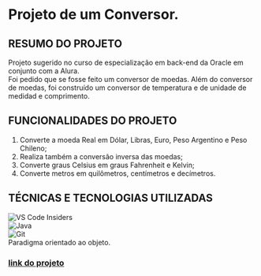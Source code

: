 # Projeto de um Conversor.

## **RESUMO DO PROJETO**
Projeto sugerido no curso de especialização em back-end da Oracle em conjunto com a Alura. <br>
Foi pedido que se fosse feito um conversor de moedas. Além do conversor de moedas, foi construído um conversor de temperatura e de unidade de medidad e comprimento.
<br>
## **FUNCIONALIDADES DO PROJETO**
1. Converte a moeda Real em Dólar, Libras, Euro, Peso Argentino e Peso Chileno;
2. Realiza também a conversão inversa das moedas;
3. Converte graus Celsius em graus Fahrenheit e Kelvin;
4. Converte metros em quilômetros, centímetros e decímetros.

## **TÉCNICAS E TECNOLOGIAS UTILIZADAS**
![VS Code Insiders](https://img.shields.io/badge/VS%20Code%20Insiders-35b393.svg?style=for-the-badge&logo=visual-studio-code&logoColor=white) <br>
![Java](https://img.shields.io/badge/java-%23ED8B00.svg?style=for-the-badge&logo=openjdk&logoColor=white) <br>
![Git](https://img.shields.io/badge/git-%23F05033.svg?style=for-the-badge&logo=git&logoColor=white)<br>
Paradigma orientado ao objeto.

### [link do projeto](https://github.com/DarkFelipe/Projeto_Conversor/tree/projeto/src)





